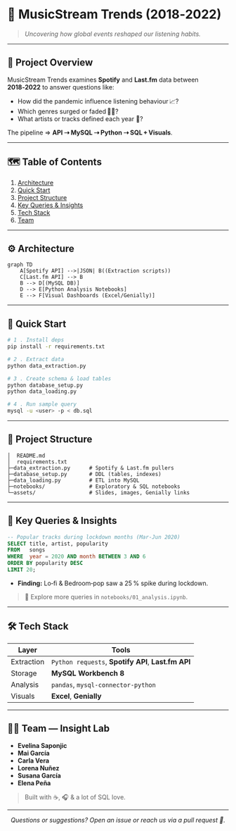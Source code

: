 # 🎵 MusicStream Trends (2018‑2022)

> *Uncovering how global events reshaped our listening habits.*

---

## 📌 Project Overview

MusicStream Trends examines **Spotify** and **Last.fm** data between **2018‑2022** to answer questions like:

* How did the pandemic influence listening behaviour 📈?
* Which genres surged or faded 🎸🎹?
* What artists or tracks defined each year 👑?

The pipeline ⇒ **API ⇢ MySQL ⇢ Python ⇢ SQL + Visuals**.

---

## 🗺️ Table of Contents

1. [Architecture](#-architecture)
2. [Quick Start](#-quick-start)
3. [Project Structure](#-project-structure)
4. [Key Queries & Insights](#-key-queries--insights)
5. [Tech Stack](#-tech-stack)
6. [Team](#-team)

---

## ⚙️ Architecture

```mermaid
graph TD
    A[Spotify API] -->|JSON| B((Extraction scripts))
    C[Last.fm API] --> B
    B --> D[(MySQL DB)]
    D --> E[Python Analysis Notebooks]
    E --> F[Visual Dashboards (Excel/Genially)]
```

---

## 🚀 Quick Start

```bash
# 1 . Install deps
pip install -r requirements.txt

# 2 . Extract data
python data_extraction.py

# 3 . Create schema & load tables
python database_setup.py
python data_loading.py

# 4 . Run sample query
mysql -u <user> -p < db.sql
```

---

## 📂 Project Structure

```
│  README.md
│  requirements.txt
├─data_extraction.py      # Spotify & Last.fm pullers
├─database_setup.py       # DDL (tables, indexes)
├─data_loading.py         # ETL into MySQL
├─notebooks/              # Exploratory & SQL notebooks
└─assets/                 # Slides, images, Genially links
```

---

## 🔑 Key Queries & Insights

```sql
-- Popular tracks during lockdown months (Mar‑Jun 2020)
SELECT title, artist, popularity
FROM   songs
WHERE  year = 2020 AND month BETWEEN 3 AND 6
ORDER BY popularity DESC
LIMIT 20;
```

* **Finding:** Lo‑fi & Bedroom‑pop saw a 25 % spike during lockdown.

> 🔎 Explore more queries in `notebooks/01_analysis.ipynb`.

---

## 🛠️ Tech Stack

| Layer      | Tools                                               |
| ---------- | --------------------------------------------------- |
| Extraction | `Python requests`, **Spotify API**, **Last.fm API** |
| Storage    | **MySQL Workbench 8**                               |
| Analysis   | `pandas`, `mysql‑connector‑python`                  |
| Visuals    | **Excel**, **Genially**                             |

---

## 👩‍💻 Team — **Insight Lab**

* **Evelina Saponjic**
* **Mai García**
* **Carla Vera**
* **Lorena Nuñez**
* **Susana García**
* **Elena Peña**

> Built with ☕, 🎧 & a lot of SQL love.

---

<p align="center"><em>Questions or suggestions? Open an issue or reach us via a pull request 🙌.</em></p>
